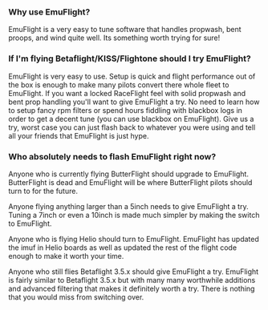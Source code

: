 ### Why use EmuFlight?
EmuFlight is a very easy to tune software that handles propwash, bent proops, and wind quite well. Its something worth trying for sure!

### If I'm flying Betaflight/KISS/Flightone should I try EmuFlight?
EmuFlight is very easy to use. Setup is quick and flight performance out of the box is enough to make many pilots convert there whole fleet to EmuFlight. If you want a locked RaceFlight feel with solid propwash and bent prop handling you'll want to give EmuFlight a try. No need to learn how to setup fancy rpm filters or spend hours fiddling with blackbox logs in order to get a decent tune (you can use blackbox on EmuFlight). Give us a try, worst case you can just flash back to whatever you were using and tell all your friends that EmuFlight is just hype.

### Who absolutely needs to flash EmuFlight right now?
Anyone who is currently flying ButterFlight should upgrade to EmuFlight. ButterFlight is dead and EmuFlight will be where ButterFlight pilots should turn to for the future. 

Anyone flying anything larger than a 5inch needs to give EmuFlight a try. Tuning a 7inch or even a 10inch is made much simpler by making the switch to EmuFlight.

Anyone who is flying Helio should turn to EmuFlight. EmuFlight has updated the imuf in Helio boards as well as updated the rest of the flight code enough to make it worth your time. 

Anyone who still flies Betaflight 3.5.x should give EmuFlight a try. EmuFlight is fairly similar to Betaflight 3.5.x but with many many worthwhile additions and advanced filtering that makes it definitely worth a try. There is nothing that you would miss from switching over.
